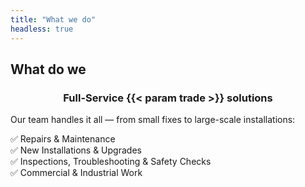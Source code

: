```yaml
---
title: "What we do"
headless: true
---
```

## What do we
<h3 style="text-align: center;">Full-Service {{< param trade >}} solutions</h3>

Our team handles it all — from small fixes to large-scale installations:

<ul style="list-style: none; padding-left: 0;">
  <li style="text-align: left;">✅ Repairs & Maintenance</li>
  <li style="text-align: left;">✅ New Installations & Upgrades</li>
  <li style="text-align: left;">✅ Inspections, Troubleshooting & Safety Checks</li>
  <li style="text-align: left;">✅ Commercial & Industrial Work</li>
</ul>